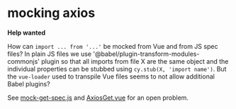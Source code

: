 # mocking axios

**Help wanted**

How can `import ... from '...'` be mocked from Vue and from JS spec files? In plain JS files we use '@babel/plugin-transform-modules-commonjs' plugin so that all imports from file X are the same object and the individual properties can be stubbed using `cy.stub(X, 'import name')`. But the `vue-loader` used to transpile Vue files seems to not allow additional Babel plugins?

See [mock-get-spec.js](mock-get-spec.js) and [AxiosGet.vue](AxiosGet.vue) for an open problem.
